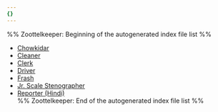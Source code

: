 ```yaml
---
{}
---
```

   
%% Zoottelkeeper: Beginning of the autogenerated index file list  %%   
   
-  [Chowkidar](../../Z_Syllabus/1.6%20HP%20Vidhan%20Sabha%20Secretariat%20Exams/Chowkidar.md)   
-  [Cleaner](../../Z_Syllabus/1.6%20HP%20Vidhan%20Sabha%20Secretariat%20Exams/Cleaner.md)   
-  [Clerk](../../Z_Syllabus/1.6%20HP%20Vidhan%20Sabha%20Secretariat%20Exams/Clerk.md)   
-  [Driver](../../Z_Syllabus/1.6%20HP%20Vidhan%20Sabha%20Secretariat%20Exams/Driver.md)   
-  [Frash](../../Z_Syllabus/1.6%20HP%20Vidhan%20Sabha%20Secretariat%20Exams/Frash.md)   
-  [Jr. Scale Stenographer](../../Z_Syllabus/1.6%20HP%20Vidhan%20Sabha%20Secretariat%20Exams/Jr.%20Scale%20Stenographer.md)   
-  [Reporter (Hindi)](../../Z_Syllabus/1.6%20HP%20Vidhan%20Sabha%20Secretariat%20Exams/Reporter%20%28Hindi%29.md)   
%% Zoottelkeeper: End of the autogenerated index file list  %%